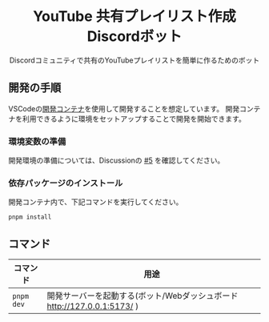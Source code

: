 <h1 align="center">YouTube 共有プレイリスト作成 Discordボット</h1>
<p align="center">Discordコミュニティで共有のYouTubeプレイリストを簡単に作るためのボット</p>

## 開発の手順
VSCodeの[開発コンテナ](https://code.visualstudio.com/docs/devcontainers/containers)を使用して開発することを想定しています。
開発コンテナを利用できるように環境をセットアップすることで開発を開始できます。

### 環境変数の準備
開発環境の準備については、Discussionの [#5](https://github.com/megatkhs/youtube-co-playlist-discord-bot/discussions/5) を確認してください。

### 依存パッケージのインストール
開発コンテナ内で、下記コマンドを実行してください。
```
pnpm install
```


## コマンド
| コマンド | 用途 |
| --- | --- |
| `pnpm dev` | 開発サーバーを起動する(ボット/Webダッシュボード  http://127.0.0.1:5173/ ) |